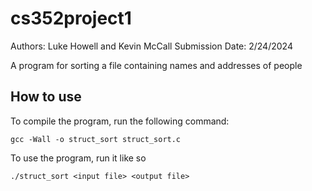 # cs352project1

Authors: Luke Howell and Kevin McCall
Submission Date: 2/24/2024

A program for sorting a file containing names and addresses of people

## How to use

To compile the program, run the following command:

```shell
gcc -Wall -o struct_sort struct_sort.c
```

To use the program, run it like so

```shell
./struct_sort <input file> <output file>
```
